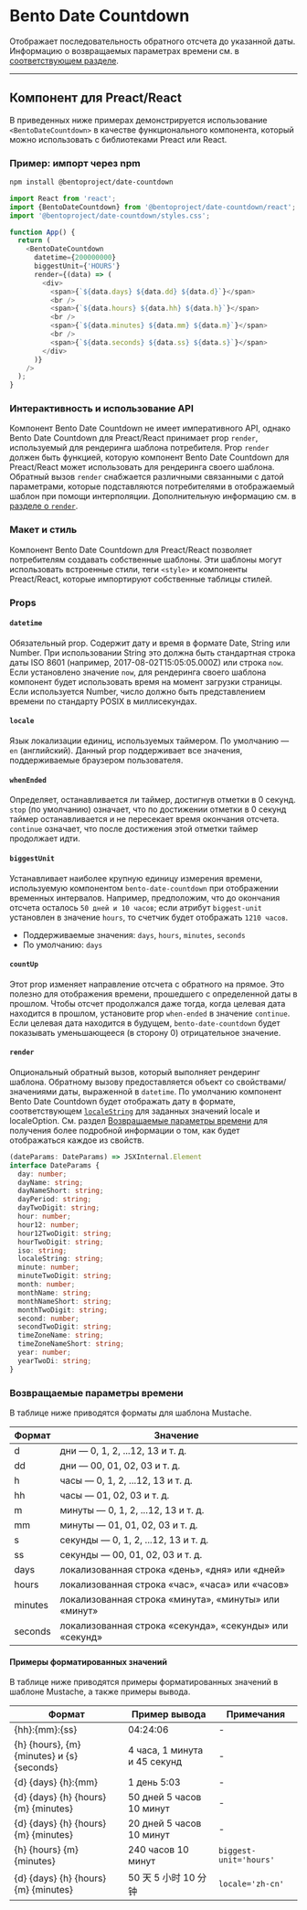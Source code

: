 # Bento Date Countdown

Отображает последовательность обратного отсчета до указанной даты. Информацию о возвращаемых параметрах времени см. в [соответствующем разделе](#returned-time-parameters).

<!--
## Web Component

TODO(https://go.amp.dev/issue/36619): Restore this section. We don't include it because we don't support <template> in Bento Web Components yet.

An older version of this file contains the removed section, though it's incorrect:

https://github.com/ampproject/amphtml/blob/422d171e87571c4d125a2bf956e78e92444c10e8/extensions/amp-date-countdown/1.0/README.md
-->

---

## Компонент для Preact/React

В приведенных ниже примерах демонстрируется использование `<BentoDateCountdown>` в качестве функционального компонента, который можно использовать с библиотеками Preact или React.

### Пример: импорт через npm

```sh
npm install @bentoproject/date-countdown
```

```javascript
import React from 'react';
import {BentoDateCountdown} from '@bentoproject/date-countdown/react';
import '@bentoproject/date-countdown/styles.css';

function App() {
  return (
    <BentoDateCountdown
      datetime={200000000}
      biggestUnit={'HOURS'}
      render={(data) => (
        <div>
          <span>{`${data.days} ${data.dd} ${data.d}`}</span>
          <br />
          <span>{`${data.hours} ${data.hh} ${data.h}`}</span>
          <br />
          <span>{`${data.minutes} ${data.mm} ${data.m}`}</span>
          <br />
          <span>{`${data.seconds} ${data.ss} ${data.s}`}</span>
        </div>
      )}
    />
  );
}
```

### Интерактивность и использование API

Компонент Bento Date Countdown не имеет императивного API, однако Bento Date Countdown для Preact/React принимает prop `render`, используемый для рендеринга шаблона потребителя. Prop `render` должен быть функцией, которую компонент Bento Date Countdown для Preact/React может использовать для рендеринга своего шаблона. Обратный вызов `render` снабжается различными связанными с датой параметрами, которые подставляются потребителями в отображаемый шаблон при помощи интерполяции. Дополнительную информацию см. в <a href="#render" data-md-type="link">разделе о `render`</a>.

### Макет и стиль

Компонент Bento Date Countdown для Preact/React позволяет потребителям создавать собственные шаблоны. Эти шаблоны могут использовать встроенные стили, теги `<style>` и компоненты Preact/React, которые импортируют собственные таблицы стилей.

### Props

#### `datetime`

Обязательный prop. Содержит дату и время в формате Date, String или Number. При использовании String это должна быть стандартная строка даты ISO 8601 (например, 2017-08-02T15:05:05.000Z) или строка `now`. Если установлено значение `now`, для рендеринга своего шаблона компонент будет использовать время на момент загрузки страницы. Если используется Number, число должно быть представлением времени по стандарту POSIX в миллисекундах.

#### `locale`

Язык локализации единиц, используемых таймером. По умолчанию — `en` (английский). Данный prop поддерживает все значения, поддерживаемые браузером пользователя.

#### `whenEnded`

Определяет, останавливается ли таймер, достигнув отметки в 0 секунд. `stop` (по умолчанию) означает, что по достижении отметки в 0 секунд таймер останавливается и не пересекает время окончания отсчета. `continue` означает, что после достижения этой отметки таймер продолжает идти.

#### `biggestUnit`

Устанавливает наиболее крупную единицу измерения времени, используемую компонентом `bento-date-countdown` при отображении временных интервалов. Например, предположим, что до окончания отсчета осталось `50 дней и 10 часов`; если атрибут `biggest-unit` установлен в значение `hours`, то счетчик будет отображать `1210 часов`.

- Поддерживаемые значения: `days`, `hours`, `minutes`, `seconds`
- По умолчанию: `days`

#### `countUp`

Этот prop изменяет направление отсчета с обратного на прямое. Это полезно для отображения времени, прошедшего с определенной даты в прошлом. Чтобы отсчет продолжался даже тогда, когда целевая дата находится в прошлом, установите prop `when-ended` в значение `continue`. Если целевая дата находится в будущем, `bento-date-countdown` будет показывать уменьшающееся (в сторону 0) отрицательное значение.

#### `render`

Опциональный обратный вызов, который выполняет рендеринг шаблона. Обратному вызову предоставляется объект со свойствами/значениями даты, выраженной в `datetime`. По умолчанию компонент Bento Date Countdown будет отображать дату в формате, соответствующем [`localeString`](https://developer.mozilla.org/en-US/docs/Web/JavaScript/Reference/Global_Objects/Date/toLocaleString) для заданных значений locale и localeOption. См. раздел [Возвращаемые параметры времени](#returned-time-parameters) для получения более подробной информации о том, как будет отображаться каждое из свойств.

```typescript
(dateParams: DateParams) => JSXInternal.Element
interface DateParams {
  day: number;
  dayName: string;
  dayNameShort: string;
  dayPeriod: string;
  dayTwoDigit: string;
  hour: number;
  hour12: number;
  hour12TwoDigit: string;
  hourTwoDigit: string;
  iso: string;
  localeString: string;
  minute: number;
  minuteTwoDigit: string;
  month: number;
  monthName: string;
  monthNameShort: string;
  monthTwoDigit: string;
  second: number;
  secondTwoDigit: string;
  timeZoneName: string;
  timeZoneNameShort: string;
  year: number;
  yearTwoDi: string;
}
```

### Возвращаемые параметры времени

В таблице ниже приводятся форматы для шаблона Mustache.

Формат | Значение
--- | ---
d | дни — 0, 1, 2, ...12, 13 и т. д.
dd | дни — 00, 01, 02, 03 и т. д.
h | часы — 0, 1, 2, ...12, 13 и т. д.
hh | часы — 01, 02, 03 и т. д.
m | минуты — 0, 1, 2, ...12, 13 и т. д.
mm | минуты — 01, 01, 02, 03 и т. д.
s | секунды — 0, 1, 2, ...12, 13 и т. д.
ss | секунды — 00, 01, 02, 03 и т. д.
days | локализованная строка «день», «дня» или «дней»
hours | локализованная строка «час», «часа» или «часов»
minutes | локализованная строка «минута», «минуты» или «минут»
seconds | локализованная строка «секунда», «секунды» или «секунд»

#### Примеры форматированных значений

В таблице ниже приводятся примеры форматированных значений в шаблоне Mustache, а также примеры вывода.

Формат | Пример вывода | Примечания
--- | --- | ---
{hh}:{mm}:{ss} | 04:24:06 | -
{h} {hours}, {m} {minutes} и {s} {seconds} | 4 часа, 1 минута и 45 секунд | -
{d} {days} {h}:{mm} | 1 день 5:03 | -
{d} {days} {h} {hours} {m} {minutes} | 50 дней 5 часов 10 минут | -
{d} {days} {h} {hours} {m} {minutes} | 20 дней 5 часов 10 минут | -
{h} {hours} {m} {minutes} | 240 часов 10 минут | `biggest-unit='hours'`
{d} {days} {h} {hours} {m} {minutes} | 50 天 5 小时 10 分钟 | `locale='zh-cn'`
